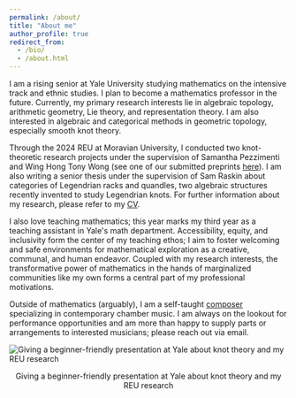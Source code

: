 ```yaml
---
permalink: /about/
title: "About me"
author_profile: true
redirect_from: 
  - /bio/
  - /about.html
---
```


I am a rising senior at Yale University studying mathematics on the intensive track and ethnic studies. I plan to become a mathematics professor in the future. Currently, my primary research interests lie in algebraic topology, arithmetic geometry, Lie theory, and representation theory. I am also interested in algebraic and categorical methods in geometric topology, especially smooth knot theory.

Through the 2024 REU at Moravian University, I conducted two knot-theoretic research projects under the supervision of Samantha Pezzimenti and Wing Hong Tony Wong (see one of our submitted preprints [here](https://arxiv.org/abs/2410.08064)). I am also writing a senior thesis under the supervision of Sam Raskin about categories of Legendrian racks and quandles, two algebraic structures recently invented to study Legendrian knots. For further information about my research, please refer to my [CV](https://luc-ta.github.io/cv/).

I also love teaching mathematics; this year marks my third year as a teaching assistant in Yale's math department. Accessibility, equity, and inclusivity form the center of my teaching ethos; I aim to foster welcoming and safe environments for mathematical exploration as a creative, communal, and human endeavor. Coupled with my research interests, the transformative power of mathematics in the hands of marginalized communities like my own forms a central part of my professional motivations.

Outside of mathematics (arguably), I am a self-taught [composer](https://luc-ta.github.io/music/) specializing in contemporary chamber music. I am always on the lookout for performance opportunities and am more than happy to supply parts or arrangements to interested musicians; please reach out via email.

![Giving a beginner-friendly presentation at Yale about knot theory and my REU research](https://luc-ta.github.io/images/pizza_seminar.jpg)
<p style="text-align: center;">Giving a beginner-friendly presentation at Yale about knot theory and my REU research</p>
